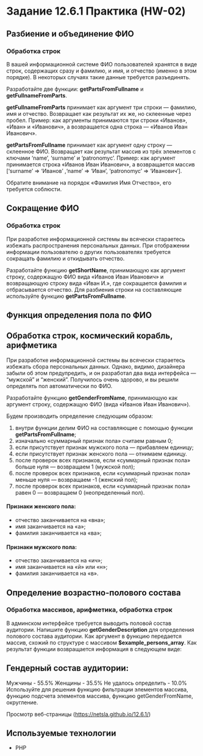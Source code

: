 # Задание 12.6.1 Практика (HW-02)

## Разбиение и объединение ФИО

### Обработка строк
В вашей информационной системе ФИО пользователей хранятся в виде строк, содержащих сразу и фамилию, и имя, и отчество (именно в этом порядке). В некоторых случаях такие данные требуется разъединять.

Разработайте две функции: **getPartsFromFullname** и **getFullnameFromParts**.

**getFullnameFromParts** принимает как аргумент три строки — фамилию, имя и отчество. Возвращает как результат их же, но склеенные через пробел.
Пример: как аргументы принимаются три строки «Иванов», «Иван» и «Иванович», а возвращается одна строка — «Иванов Иван Иванович».

**getPartsFromFullname** принимает как аргумент одну строку — склеенное ФИО. Возвращает как результат массив из трёх элементов с ключами ‘name’, ‘surname’ и ‘patronomyc’.
Пример: как аргумент принимается строка «Иванов Иван Иванович», а возвращается массив [‘surname’ => ‘Иванов’ ,‘name’ => ‘Иван’, ‘patronomyc’ => ‘Иванович’].

Обратите внимание на порядок «Фамилия Имя Отчество», его требуется соблюсти.

## Сокращение ФИО
### Обработка строк
При разработке информационной системы вы всячески стараетесь избежать распространения персональных данных. При отображении информации пользователю о других пользователях требуется сокращать фамилию и откидывать отчество.

Разработайте функцию **getShortName**, принимающую как аргумент строку, содержащую ФИО вида «Иванов Иван Иванович» и возвращающую строку вида «Иван И.», где сокращается фамилия и отбрасывается отчество. Для разбиения строки на составляющие используйте функцию **getPartsFromFullname**.

## Функция определения пола по ФИО
## Обработка строк, космический корабль, арифметика
При разработке информационной системы вы всячески стараетесь избежать сбора персональных данных. Однако, видимо, дизайнера забыли об этом предупредить, и он разработал два вида интерфейса — “мужской” и “женский”. Получилось очень здорово, и вы решили определять пол автоматически по ФИО.

Разработайте функцию **getGenderFromName**, принимающую как аргумент строку, содержащую ФИО (вида «Иванов Иван Иванович»). 

Будем производить определение следующим образом:

1. внутри функции делим ФИО на составляющие с помощью функции **getPartsFromFullname**;
2. изначально «суммарный признак пола» считаем равным 0;
3. если присутствует признак мужского пола — прибавляем единицу;
4. если присутствует признак женского пола — отнимаем единицу.
5. после проверок всех признаков, если «суммарный признак пола» больше нуля — возвращаем 1 (мужской пол);
6. после проверок всех признаков, если «суммарный признак пола» меньше нуля — возвращаем -1 (женский пол);
7. после проверок всех признаков, если «суммарный признак пола» равен 0 — возвращаем 0 (неопределенный пол).

#### Признаки женского пола:
* отчество заканчивается на «вна»;
* имя заканчивается на «а»;
* фамилия заканчивается на «ва»;

#### Признаки мужского пола:
* отчество заканчивается на «ич»;
* имя заканчивается на «й» или «н»;
* фамилия заканчивается на «в».
 

## Определение возрастно-полового состава
### Обработка массивов, арифметика, обработка строк

В админском интерфейсе требуется выводить половой состав аудитории.
Напишите функцию **getGenderDescription** для определения полового состава аудитории. Как аргумент в функцию передается массив, схожий по структуре с массивом **$example_persons_array**. Как результат функции возвращается информация в следующем виде:

Гендерный состав аудитории:
---------------------------
Мужчины - 55.5%
Женщины - 35.5%
Не удалось определить - 10.0%
Используйте для решения функцию фильтрации элементов массива, функцию подсчета элементов массива, функцию getGenderFromName, округление.

Просмотр веб-страницы (https://netsla.github.io/12.6.1/)

## Используемые технологии
* PHP